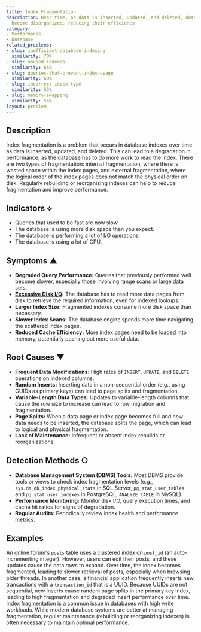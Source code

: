 ```yaml
---
title: Index Fragmentation
description: Over time, as data is inserted, updated, and deleted, database indexes
  become disorganized, reducing their efficiency.
category:
- Performance
- Database
related_problems:
- slug: inefficient-database-indexing
  similarity: 70%
- slug: unused-indexes
  similarity: 65%
- slug: queries-that-prevent-index-usage
  similarity: 60%
- slug: incorrect-index-type
  similarity: 55%
- slug: memory-swapping
  similarity: 55%
layout: problem
---
```


## Description
Index fragmentation is a problem that occurs in database indexes over time as data is inserted, updated, and deleted. This can lead to a degradation in performance, as the database has to do more work to read the index. There are two types of fragmentation: internal fragmentation, where there is wasted space within the index pages, and external fragmentation, where the logical order of the index pages does not match the physical order on disk. Regularly rebuilding or reorganizing indexes can help to reduce fragmentation and improve performance.

## Indicators ⟡
- Queries that used to be fast are now slow.
- The database is using more disk space than you expect.
- The database is performing a lot of I/O operations.
- The database is using a lot of CPU.

## Symptoms ▲

- **Degraded Query Performance:** Queries that previously performed well become slower, especially those involving range scans or large data sets.
- **[Excessive Disk I/O](excessive-disk-io.md):** The database has to read more data pages from disk to retrieve the required information, even for indexed lookups.
- **Larger Index Size:** Fragmented indexes consume more disk space than necessary.
- **Slower Index Scans:** The database engine spends more time navigating the scattered index pages.
- **Reduced Cache Efficiency:** More index pages need to be loaded into memory, potentially pushing out more useful data.

## Root Causes ▼

- **Frequent Data Modifications:** High rates of `INSERT`, `UPDATE`, and `DELETE` operations on indexed columns.
- **Random Inserts:** Inserting data in a non-sequential order (e.g., using GUIDs as primary keys) can lead to page splits and fragmentation.
- **Variable-Length Data Types:** Updates to variable-length columns that cause the row size to increase can lead to row migration and fragmentation.
- **Page Splits:** When a data page or index page becomes full and new data needs to be inserted, the database splits the page, which can lead to logical and physical fragmentation.
- **Lack of Maintenance:** Infrequent or absent index rebuilds or reorganizations.

## Detection Methods ○

- **Database Management System (DBMS) Tools:** Most DBMS provide tools or views to check index fragmentation levels (e.g., `sys.dm_db_index_physical_stats` in SQL Server, `pg_stat_user_tables` and `pg_stat_user_indexes` in PostgreSQL, `ANALYZE TABLE` in MySQL).
- **Performance Monitoring:** Monitor disk I/O, query execution times, and cache hit ratios for signs of degradation.
- **Regular Audits:** Periodically review index health and performance metrics.

## Examples
An online forum's `posts` table uses a clustered index on `post_id` (an auto-incrementing integer). However, users can edit their posts, and these updates cause the data rows to expand. Over time, the index becomes fragmented, leading to slower retrieval of posts, especially when browsing older threads. In another case, a financial application frequently inserts new transactions with a `transaction_id` that is a UUID. Because UUIDs are not sequential, new inserts cause random page splits in the primary key index, leading to high fragmentation and degraded insert performance over time. Index fragmentation is a common issue in databases with high write workloads. While modern database systems are better at managing fragmentation, regular maintenance (rebuilding or reorganizing indexes) is often necessary to maintain optimal performance.